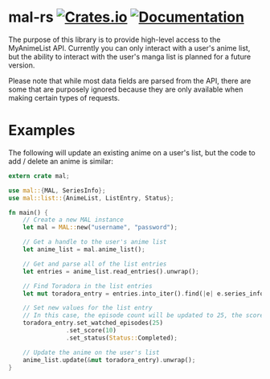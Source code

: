 # mal-rs [![Crates.io](https://img.shields.io/crates/v/mal.svg)](https://crates.io/crates/mal) [![Documentation](https://docs.rs/mal/badge.svg)](https://docs.rs/mal)
The purpose of this library is to provide high-level access to the MyAnimeList API. Currently you can only interact with a user's anime list, but the ability to interact with the user's manga list is planned for a future version.

Please note that while most data fields are parsed from the API, there are some that are purposely ignored because they are only available when making certain types of requests.

# Examples

The following will update an existing anime on a user's list, but the code to add / delete an anime is similar:
```rust
extern crate mal;

use mal::{MAL, SeriesInfo};
use mal::list::{AnimeList, ListEntry, Status};

fn main() {
    // Create a new MAL instance
    let mal = MAL::new("username", "password");

    // Get a handle to the user's anime list
    let anime_list = mal.anime_list();

    // Get and parse all of the list entries
    let entries = anime_list.read_entries().unwrap();

    // Find Toradora in the list entries
    let mut toradora_entry = entries.into_iter().find(|e| e.series_info.id == 4224).unwrap();

    // Set new values for the list entry
    // In this case, the episode count will be updated to 25, the score will be set to 10, and the status will be set to completed
    toradora_entry.set_watched_episodes(25)
                .set_score(10)
                .set_status(Status::Completed);

    // Update the anime on the user's list
    anime_list.update(&mut toradora_entry).unwrap();
}
```